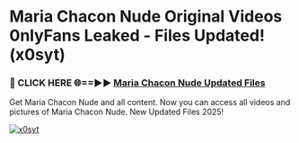 # Maria Chacon Nude Original Videos 0nlyFans Leaked - Files Updated! (x0syt)

<h3>🔴 CLICK HERE 🌐==►► <a href="https://tinyurl.com/52m3yx9h" rel="nofollow">Maria Chacon Nude Updated Files</a></h3>

Get Maria Chacon Nude and all content. Now you can access all videos and pictures of Maria Chacon Nude. New Updated Files 2025!

[![x0syt](https://i.imgur.com/TnHtlc8.gif)](https://tinyurl.com/52m3yx9h)
